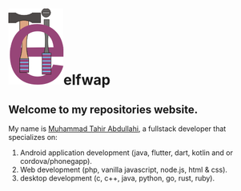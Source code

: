 # ![Elftech's logo](logo.png)elfwap

## Welcome to my repositories website.

My name is [Muhammad Tahir Abdullahi](https://facebook.com/muhammedtahir.abdullahi), a fullstack developer that specializes on:
1. Android application development (java, flutter, dart, kotlin and or cordova/phonegapp).
2. Web development (php, vanilla javascript, node.js, html & css).
3. desktop development (c, c++, java, python, go, rust, ruby).

